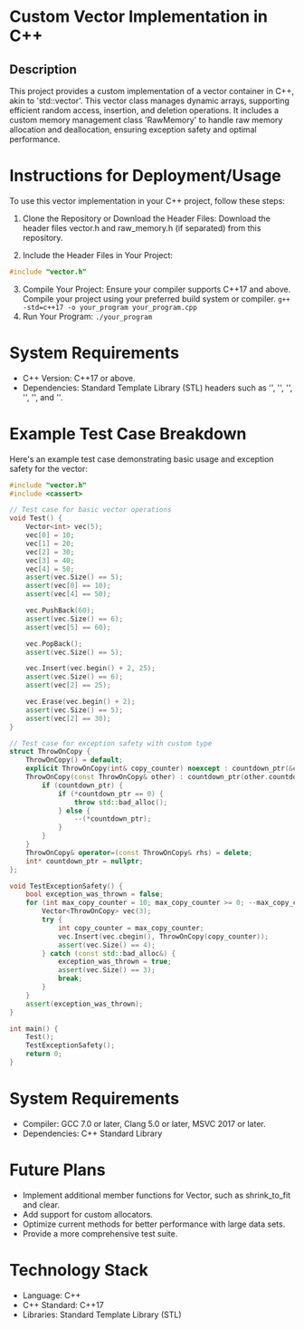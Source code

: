 # Custom Vector Implementation in C++
## Description
This project provides a custom implementation of a vector container in C++, akin to 'std::vector'. This vector class manages dynamic arrays, supporting efficient random access, insertion, and deletion operations. It includes a custom memory management class 'RawMemory' to handle raw memory allocation and deallocation, ensuring exception safety and optimal performance.

# Instructions for Deployment/Usage
To use this vector implementation in your C++ project, follow these steps:

1. Clone the Repository or Download the Header Files:
Download the header files vector.h and raw_memory.h (if separated) from this repository.

2. Include the Header Files in Your Project:
```cpp
#include "vector.h"
```
3. Compile Your Project:
Ensure your compiler supports C++17 and above. Compile your project using your preferred build system or compiler. ```g++ -std=c++17 -o your_program your_program.cpp```
4. Run Your Program: ```./your_program```

# System Requirements
- C++ Version: C++17 or above.
- Dependencies: Standard Template Library (STL) headers such as '<cassert>', '<cstdlib>', '<new>', '<utility>', '<memory>', and '<algorithm>'.

# Example Test Case Breakdown
Here's an example test case demonstrating basic usage and exception safety for the vector:
```cpp
#include "vector.h"
#include <cassert>

// Test case for basic vector operations
void Test() {
    Vector<int> vec(5);
    vec[0] = 10;
    vec[1] = 20;
    vec[2] = 30;
    vec[3] = 40;
    vec[4] = 50;
    assert(vec.Size() == 5);
    assert(vec[0] == 10);
    assert(vec[4] == 50);

    vec.PushBack(60);
    assert(vec.Size() == 6);
    assert(vec[5] == 60);

    vec.PopBack();
    assert(vec.Size() == 5);

    vec.Insert(vec.begin() + 2, 25);
    assert(vec.Size() == 6);
    assert(vec[2] == 25);

    vec.Erase(vec.begin() + 2);
    assert(vec.Size() == 5);
    assert(vec[2] == 30);
}

// Test case for exception safety with custom type
struct ThrowOnCopy {
    ThrowOnCopy() = default;
    explicit ThrowOnCopy(int& copy_counter) noexcept : countdown_ptr(&copy_counter) {}
    ThrowOnCopy(const ThrowOnCopy& other) : countdown_ptr(other.countdown_ptr) {
        if (countdown_ptr) {
            if (*countdown_ptr == 0) {
                throw std::bad_alloc();
            } else {
                --(*countdown_ptr);
            }
        }
    }
    ThrowOnCopy& operator=(const ThrowOnCopy& rhs) = delete;
    int* countdown_ptr = nullptr;
};

void TestExceptionSafety() {
    bool exception_was_thrown = false;
    for (int max_copy_counter = 10; max_copy_counter >= 0; --max_copy_counter) {
        Vector<ThrowOnCopy> vec(3);
        try {
            int copy_counter = max_copy_counter;
            vec.Insert(vec.cbegin(), ThrowOnCopy(copy_counter));
            assert(vec.Size() == 4);
        } catch (const std::bad_alloc&) {
            exception_was_thrown = true;
            assert(vec.Size() == 3);
            break;
        }
    }
    assert(exception_was_thrown);
}

int main() {
    Test();
    TestExceptionSafety();
    return 0;
}
```
# System Requirements
- Compiler: GCC 7.0 or later, Clang 5.0 or later, MSVC 2017 or later.
- Dependencies: C++ Standard Library
# Future Plans
- Implement additional member functions for Vector, such as shrink_to_fit and clear.
- Add support for custom allocators.
- Optimize current methods for better performance with large data sets.
- Provide a more comprehensive test suite.
# Technology Stack
- Language: C++
- C++ Standard: C++17
- Libraries: Standard Template Library (STL)

